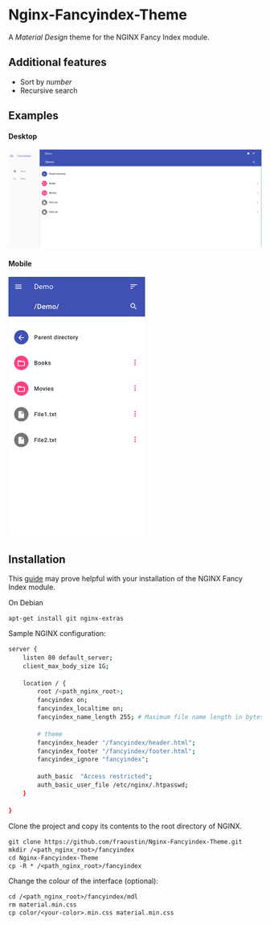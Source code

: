 # Nginx-Fancyindex-Theme

A *Material Design* theme for the NGINX Fancy Index module.

## Additional features
- Sort by *number*
- Recursive search

## Examples
#### Desktop
![](images/webview.png)

#### Mobile
<img src=images/mobileview.png style="width: 17rem"/>

## Installation

This [guide](https://neilmenon.com/blog/install-nginx-fancyindex/) may prove helpful with your installation of the NGINX Fancy Index module.

On Debian

    apt-get install git nginx-extras

Sample NGINX configuration:

```bash
server {
    listen 80 default_server;
    client_max_body_size 1G;
    
    location / {
        root /<path_nginx_root>;
        fancyindex on;
        fancyindex_localtime on;
        fancyindex_name_length 255; # Maximum file name length in bytes, change as you see fit.

        # theme
        fancyindex_header "/fancyindex/header.html";
        fancyindex_footer "/fancyindex/footer.html";
        fancyindex_ignore "fancyindex";

        auth_basic  "Access restricted";
        auth_basic_user_file /etc/nginx/.htpasswd;
    }

}
```

Clone the project and copy its contents to the root directory of NGINX.

    git clone https://github.com/fraoustin/Nginx-Fancyindex-Theme.git
    mkdir /<path_nginx_root>/fancyindex
    cd Nginx-Fancyindex-Theme
    cp -R * /<path_nginx_root>/fancyindex

Change the colour of the interface (optional):

    cd /<path_nginx_root>/fancyindex/mdl
    rm material.min.css 
    cp color/<your-color>.min.css material.min.css

